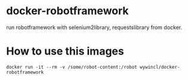 # docker-robotframework
run robotframework with selenium2library, requestslibrary from docker.

# How to use this images

```
docker run -it --rm -v /some/robot-content:/robot wywincl/docker-robotframework
```
